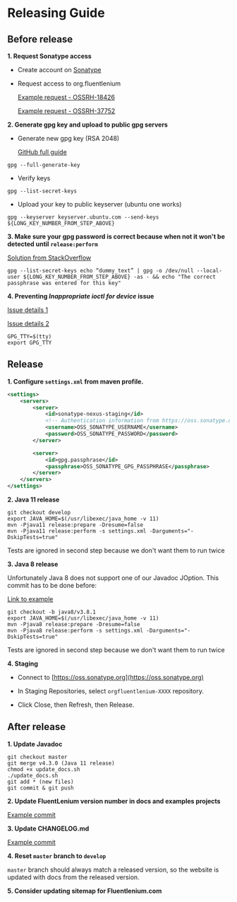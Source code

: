 Releasing Guide
===============

Before release
---------

**1. Request Sonatype access**

* Create account on [Sonatype](https://oss.sonatype.org/)

* Request access to org.fluentlenium

  [Example request - OSSRH-18426](https://issues.sonatype.org/browse/OSSRH-18426)
  
  [Example request - OSSRH-37752](https://issues.sonatype.org/browse/OSSRH-37752)
  
**2. Generate gpg key and upload to public gpg servers**

- Generate new gpg key (RSA 2048)

  [GitHub full guide](https://help.github.com/en/articles/generating-a-new-gpg-key)

```
gpg --full-generate-key
```
  
- Verify keys

```
gpg --list-secret-keys
```
  
- Upload your key to public keyserver (ubuntu one works)

```
gpg --keyserver keyserver.ubuntu.com --send-keys ${LONG_KEY_NUMBER_FROM_STEP_ABOVE}
```

**3. Make sure your gpg password is correct because when not it won't be detected until `release:perform`**

  [Solution from StackOverflow](https://stackoverflow.com/questions/11381123/how-to-use-gpg-command-line-to-check-passphrase-is-correct)

```
gpg --list-secret-keys echo “dummy_text” | gpg -o /dev/null --local-user ${LONG_KEY_NUMBER_FROM_STEP_ABOVE} -as - && echo "The correct passphrase was entered for this key"
```

**4. Preventing _Inappropriate ioctl for device_ issue**

  [Issue details 1](https://github.com/keybase/keybase-issues/issues/1712#issuecomment-372158682)
  
  [Issue details 2](https://github.com/keybase/keybase-issues/issues/2798)
  
```
GPG_TTY=$(tty)
export GPG_TTY
```

Release
---------

**1. Configure `settings.xml` from maven profile.**

```xml
<settings>
    <servers>
        <server>
            <id>sonatype-nexus-staging</id>
            <!-- Authentication information from https://oss.sonatype.org -->
            <username>OSS_SONATYPE_USERNAME</username>
            <password>OSS_SONATYPE_PASSWORD</password>
        </server>

        <server>
            <id>gpg.passphrase</id>
            <passphrase>OSS_SONATYPE_GPG_PASSPHRASE</passphrase>
        </server>
    </servers>
</settings>
```

**2. Java 11 release**

```
git checkout develop
export JAVA_HOME=$(/usr/libexec/java_home -v 11)
mvn -Pjava11 release:prepare -Dresume=false
mvn -Pjava11 release:perform -s settings.xml -Darguments="-DskipTests=true"
```

Tests are ignored in second step because we don't want them to run twice

**3. Java 8 release**

Unfortunately Java 8 does not support one of our Javadoc JOption.
This commit has to be done before:

[Link to example](https://github.com/FluentLenium/FluentLenium/commit/d798e250aca231bf8d5a92d0e3ae670fbee48ebc)

```
git checkout -b java8/v3.8.1
export JAVA_HOME=$(/usr/libexec/java_home -v 11)
mvn -Pjava8 release:prepare -Dresume=false
mvn -Pjava8 release:perform -s settings.xml -Darguments="-DskipTests=true"
```

Tests are ignored in second step because we don't want them to run twice

**4. Staging**

- Connect to [https://oss.sonatype.org](https://oss.sonatype.org)

- In Staging Repositories, select ```orgfluentlenium-XXXX``` repository.

- Click Close, then Refresh, then Release.

After release
---------

**1. Update Javadoc**

```
git checkout master
git merge v4.3.0 (Java 11 release)
chmod +x update_docs.sh
./update_docs.sh
git add * (new files)
git commit & git push
```

**2. Update FluentLenium version number in docs and examples projects**

[Example commit](https://github.com/FluentLenium/FluentLenium/commit/69175ef94990dc47527f694ea3b37102d447fbab)

**3. Update CHANGELOG.md**

[Example commit](https://github.com/FluentLenium/FluentLenium/commit/69175ef94990dc47527f694ea3b37102d447fbab)

**4. Reset `master` branch to `develop`**
 
`master` branch should always match a released version, so the website is 
updated with docs from the released version.

**5. Consider updating sitemap for Fluentlenium.com**